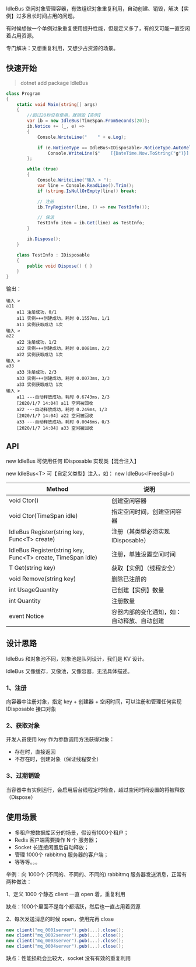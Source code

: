 IdleBus 空闲对象管理容器，有效组织对象重复利用，自动创建、销毁，解决【实例】过多且长时间占用的问题。

有时候想做一个单例对象重复使用提升性能，但是定义多了，有的又可能一直空闲着占用资源。

专门解决：又想重复利用，又想少占资源的场景。

## 快速开始

> dotnet add package IdleBus

```csharp
class Program
{
    static void Main(string[] args)
    {
        //超过20秒没有使用，就销毁【实例】
        var ib = new IdleBus(TimeSpan.FromSeconds(20));
        ib.Notice += (_, e) =>
        {
            Console.WriteLine("    " + e.Log);

            if (e.NoticeType == IdleBus<IDisposable>.NoticeType.AutoRelease)
                Console.WriteLine($"    [{DateTime.Now.ToString("g")}] {e.Key} 空闲被回收");
        };

        while (true)
        {
            Console.WriteLine("输入 > ");
            var line = Console.ReadLine().Trim();
            if (string.IsNullOrEmpty(line)) break;

            // 注册
            ib.TryRegister(line, () => new TestInfo());

            // 保活
            TestInfo item = ib.Get(line) as TestInfo;
        }

        ib.Dispose();
    }

    class TestInfo : IDisposable
    {
        public void Dispose() { }
    }
}
```

输出：

```shell
输入 >
a11
    a11 注册成功，0/1
    a11 实例+++创建成功，耗时 0.1557ms，1/1
    a11 实例获取成功 1次
输入 >
a22
    a22 注册成功，1/2
    a22 实例+++创建成功，耗时 0.0081ms，2/2
    a22 实例获取成功 1次
输入 >
a33
    a33 注册成功，2/3
    a33 实例+++创建成功，耗时 0.0073ms，3/3
    a33 实例获取成功 1次
输入 >
    a11 ---自动释放成功，耗时 0.6743ms，2/3
    [2020/1/7 14:04] a11 空闲被回收
    a22 ---自动释放成功，耗时 0.249ms，1/3
    [2020/1/7 14:04] a22 空闲被回收
    a33 ---自动释放成功，耗时 0.0046ms，0/3
    [2020/1/7 14:04] a33 空闲被回收
```

## API

new IdleBus 可使用任何 IDisposable 实现类【混合注入】

new IdleBus\<T\> 可【自定义类型】注入，如： new IdleBus\<IFreeSql\>()

| Method | 说明 |
| -- | -- |
| void Ctor() | 创建空闲容器 |
| void Ctor(TimeSpan idle) | 指定空闲时间，创建空闲容器 |
| IdleBus Register(string key, Func\<T\> create) | 注册（其类型必须实现 IDisposable） |
| IdleBus Register(string key, Func\<T\> create, TimeSpan idle) | 注册，单独设置空间时间 |
| T Get(string key) | 获取【实例】（线程安全） |
| void Remove(string key) | 删除已注册的 |
| int UsageQuantity | 已创建【实例】数量 |
| int Quantity | 注册数量 |
| event Notice | 容器内部的变化通知，如：自动释放、自动创建 |

## 设计思路

IdleBus 和对象池不同，对象池是队列设计，我们是 KV 设计。

IdleBus 又像缓存，又像池，又像容器，无法具体描述。

### 1、注册

向容器中注册对象，指定 key + 创建器 + 空闲时间，可以注册和管理任何实现 IDisposable 接口对象

### 2、获取对象

开发人员使用 key 作为参数调用方法获得对象：

- 存在时，直接返回
- 不存在时，创建对象（保证线程安全）

### 3、过期销毁

当容器中有实例运行，会启用后台线程定时检查，超过空闲时间设置的将被释放（Dispose）

## 使用场景

- 多租户按数据库区分的场景，假设有1000个租户；
- Redis 客户端需要操作 N 个 服务器；
- Socket 长连接闲置后自动释放；
- 管理 1000个 rabbitmq 服务器的客户端；
- 等等等。。。

举例：向 1000个 (不同的、不同的、不同的) rabbitmq 服务器发送消息，正常有两种做法：

1、定义 1000 个静态 client 一直 open 着，重复利用

缺点：1000个里面不是每个都活跃，然后也一直占用着资源

2、每次发送消息的时候 open，使用完再 close

```csharp
new client("mq_0001server").pub(...).close();
new client("mq_0002server").pub(...).close();
new client("mq_0003server").pub(...).close();
new client("mq_0004server").pub(...).close();
```

缺点：性能损耗会比较大，socket 没有有效的重复利用
